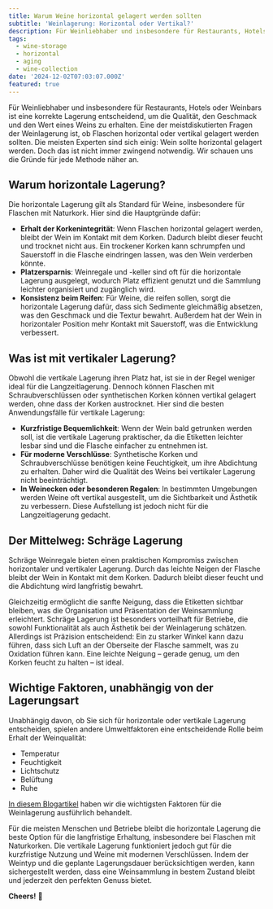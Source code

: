 ```yaml
---
title: Warum Weine horizontal gelagert werden sollten
subtitle: 'Weinlagerung: Horizontal oder Vertikal?'
description: Für Weinliebhaber und insbesondere für Restaurants, Hotels oder Weinbars ist eine korrekte Lagerung entscheidend, um die Qualität, den Geschmack und den Wert eines Weins zu erhalten.
tags:
  - wine-storage
  - horizontal
  - aging
  - wine-collection
date: '2024-12-02T07:03:07.000Z'
featured: true
---
```


Für Weinliebhaber und insbesondere für Restaurants, Hotels oder Weinbars ist eine korrekte Lagerung entscheidend, um die Qualität, den Geschmack und den Wert eines Weins zu erhalten. Eine der meistdiskutierten Fragen der Weinlagerung ist, ob Flaschen horizontal oder vertikal gelagert werden sollten. Die meisten Experten sind sich einig: Wein sollte horizontal gelagert werden. Doch das ist nicht immer zwingend notwendig. Wir schauen uns die Gründe für jede Methode näher an.

## Warum horizontale Lagerung?

Die horizontale Lagerung gilt als Standard für Weine, insbesondere für Flaschen mit Naturkork. Hier sind die Hauptgründe dafür:

- **Erhalt der Korkenintegrität**: Wenn Flaschen horizontal gelagert werden, bleibt der Wein im Kontakt mit dem Korken. Dadurch bleibt dieser feucht und trocknet nicht aus. Ein trockener Korken kann schrumpfen und Sauerstoff in die Flasche eindringen lassen, was den Wein verderben könnte.
- **Platzersparnis**: Weinregale und -keller sind oft für die horizontale Lagerung ausgelegt, wodurch Platz effizient genutzt und die Sammlung leichter organisiert und zugänglich wird.
- **Konsistenz beim Reifen**: Für Weine, die reifen sollen, sorgt die horizontale Lagerung dafür, dass sich Sedimente gleichmäßig absetzen, was den Geschmack und die Textur bewahrt. Außerdem hat der Wein in horizontaler Position mehr Kontakt mit Sauerstoff, was die Entwicklung verbessert.

## Was ist mit vertikaler Lagerung?

Obwohl die vertikale Lagerung ihren Platz hat, ist sie in der Regel weniger ideal für die Langzeitlagerung. Dennoch können Flaschen mit Schraubverschlüssen oder synthetischen Korken können vertikal gelagert werden, ohne dass der Korken austrocknet. Hier sind die besten Anwendungsfälle für vertikale Lagerung:

- **Kurzfristige Bequemlichkeit**: Wenn der Wein bald getrunken werden soll, ist die vertikale Lagerung praktischer, da die Etiketten leichter lesbar sind und die Flasche einfacher zu entnehmen ist.
- **Für moderne Verschlüsse**: Synthetische Korken und Schraubverschlüsse benötigen keine Feuchtigkeit, um ihre Abdichtung zu erhalten. Daher wird die Qualität des Weins bei vertikaler Lagerung nicht beeinträchtigt.
- **In Weinecken oder besonderen Regalen**: In bestimmten Umgebungen werden Weine oft vertikal ausgestellt, um die Sichtbarkeit und Ästhetik zu verbessern. Diese Aufstellung ist jedoch nicht für die Langzeitlagerung gedacht.

## Der Mittelweg: Schräge Lagerung

Schräge Weinregale bieten einen praktischen Kompromiss zwischen horizontaler und vertikaler Lagerung. Durch das leichte Neigen der Flasche bleibt der Wein in Kontakt mit dem Korken. Dadurch bleibt dieser feucht und die Abdichtung wird langfristig bewahrt.

Gleichzeitig ermöglicht die sanfte Neigung, dass die Etiketten sichtbar bleiben, was die Organisation und Präsentation der Weinsammlung erleichtert. Schräge Lagerung ist besonders vorteilhaft für Betriebe, die sowohl Funktionalität als auch Ästhetik bei der Weinlagerung schätzen. Allerdings ist Präzision entscheidend: Ein zu starker Winkel kann dazu führen, dass sich Luft an der Oberseite der Flasche sammelt, was zu Oxidation führen kann. Eine leichte Neigung – gerade genug, um den Korken feucht zu halten – ist ideal.

## Wichtige Faktoren, unabhängig von der Lagerungsart

Unabhängig davon, ob Sie sich für horizontale oder vertikale Lagerung entscheiden, spielen andere Umweltfaktoren eine entscheidende Rolle beim Erhalt der Weinqualität:

- Temperatur
- Feuchtigkeit
- Lichtschutz
- Belüftung
- Ruhe

[In diesem Blogartikel](https://www.vinoteqa.com/de/blog/winecellar/storage-tips) haben wir die wichtigsten Faktoren für die Weinlagerung ausführlich behandelt.

Für die meisten Menschen und Betriebe bleibt die horizontale Lagerung die beste Option für die langfristige Erhaltung, insbesondere bei Flaschen mit Naturkorken. Die vertikale Lagerung funktioniert jedoch gut für die kurzfristige Nutzung und Weine mit modernen Verschlüssen. Indem der Weintyp und die geplante Lagerungsdauer berücksichtigen werden, kann sichergestellt werden, dass eine Weinsammlung in bestem Zustand bleibt und jederzeit den perfekten Genuss bietet.

**Cheers!** 🍷
